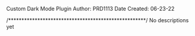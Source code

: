 Custom Dark Mode Plugin
Author: PRD1113
Date Created: 06-23-22

/****************************************************/
No descriptions yet
